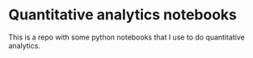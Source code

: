 # Quantitative analytics notebooks

This is a repo with some python notebooks that I use to do quantitative analytics.